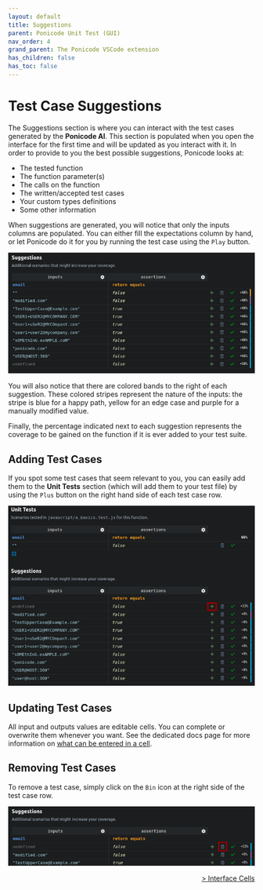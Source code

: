 ```yaml
---
layout: default
title: Suggestions
parent: Ponicode Unit Test (GUI)
nav_order: 4
grand_parent: The Ponicode VSCode extension
has_children: false
has_toc: false
---
```

# Test Case Suggestions

The Suggestions section is where you can interact with the test cases generated by the **Ponicode AI**. This section is populated when you open the interface for the first time and will be updated as you interact with it. In order to provide to you the best possible suggestions, Ponicode looks at:

- The tested function
- The function parameter(s)
- The calls on the function
- The written/accepted test cases
- Your custom types definitions
- Some other information

When suggestions are generated, you will notice that only the inputs columns are populated. You can either fill the expectations column by hand, or let Ponicode do it for you by running the test case using the <i class="fas fa-play" style="color:green"></i>`Play` button.

<p align="center">
    <img src="/docs/vscode_extension/gui_test/images/suggestions_1.png" alt="Test suggestions" width="600"/>
</p>

You will also notice that there are colored bands to the right of each suggestion. These colored stripes represent the nature of the inputs: the stripe is blue for a happy path, yellow for an edge case and purple for a manually modified value.

Finally, the percentage indicated next to each suggestion represents the coverage to be gained on the function if it is ever added to your test suite.

## Adding Test Cases
If you spot some test cases that seem relevant to you, you can easily add them to the **Unit Tests** section (which will add them to your test file) by using the <i class="fas fa-plus" style="color:green"></i>`Plus` button on the right hand side of each test case row.

<p align="center">
    <img src="/docs/vscode_extension/gui_test/images/suggestions_2.png" alt="adding test suggestions" width="600"/>
</p>

## Updating Test Cases
All input and outputs values are editable cells. You can complete or overwrite them whenever you want. See the dedicated docs page for more information on [what can be entered in a cell](/docs/vscode_extension/gui_test/cell.md).

## Removing Test Cases
To remove a test case, simply click on the <i class="fas fa-trash-alt" style="color:gray"></i>`Bin` icon at the right side of the test case row.

<p align="center">
    <img src="/docs/vscode_extension/gui_test/images/suggestions_3.png" alt="removing test suggestions" width="600"/>
</p>


<div align="right">
    <a href="/docs/vscode_extension/gui_test/cell" >
        > Interface Cells
    </a>
</div>